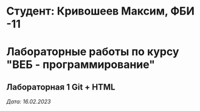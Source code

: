 # Студент: Кривошеев Максим, ФБИ -11

# Лабораторные работы по курсу "ВЕБ - программирование"

## Лабораторная 1 Git + HTML

*Дата: 16.02.2023* 